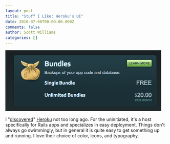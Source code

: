 ```yaml
---
layout: post
title: "Stuff I Like: Heroku's UI"
date: 2010-07-08T00:00:00.000Z
comments: false
author: Scott Williams
categories: []
---
```

<img alt="I &quot;discovered&quot; Heroku not too long ago. For the uninitiated, it's a host specifically for Rails apps and specializes in easy deployment. Things don't always go swimmingly, but in general it is quite easy to get something up and running. I love their choice of color, icons, and typography." src="./1278650865000.jpg">

I "<a href="http://twitter.com/swilliams/status/16810283016">discovered</a>" <a href="http://heroku.com">Heroku</a> not too long ago. For the uninitiated, it's a host specifically for Rails apps and specializes in easy deployment. Things don't always go swimmingly, but in general it is quite easy to get something up and running. I love their choice of color, icons, and typography.
